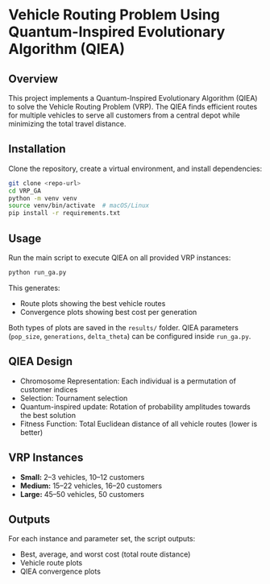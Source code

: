 # Vehicle Routing Problem Using Quantum-Inspired Evolutionary Algorithm (QIEA)

## Overview

This project implements a Quantum-Inspired Evolutionary Algorithm (QIEA) to solve the Vehicle Routing Problem (VRP). The QIEA finds efficient routes for multiple vehicles to serve all customers from a central depot while minimizing the total travel distance.

## Installation

Clone the repository, create a virtual environment, and install dependencies:

```bash
git clone <repo-url>
cd VRP_GA
python -m venv venv
source venv/bin/activate  # macOS/Linux
pip install -r requirements.txt
```

## Usage

Run the main script to execute QIEA on all provided VRP instances:

```bash
python run_ga.py
```

This generates:

* Route plots showing the best vehicle routes
* Convergence plots showing best cost per generation

Both types of plots are saved in the `results/` folder. QIEA parameters (`pop_size`, `generations`, `delta_theta`) can be configured inside `run_ga.py`.

## QIEA Design

* Chromosome Representation: Each individual is a permutation of customer indices
* Selection: Tournament selection
* Quantum-inspired update: Rotation of probability amplitudes towards the best solution
* Fitness Function: Total Euclidean distance of all vehicle routes (lower is better)

## VRP Instances

* **Small:** 2–3 vehicles, 10–12 customers
* **Medium:** 15–22 vehicles, 16–20 customers
* **Large:** 45–50 vehicles, 50 customers

## Outputs

For each instance and parameter set, the script outputs:

* Best, average, and worst cost (total route distance)
* Vehicle route plots
* QIEA convergence plots
